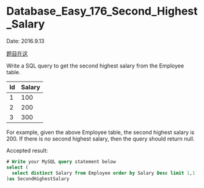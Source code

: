 # Database_Easy_176_Second_Highest_Salary

Date: 2016.9.13

[题目在这](https://leetcode.com/problems/second-highest-salary/)

Write a SQL query to get the second highest salary from the Employee table.

| Id | Salary |
| --- | --- |
| 1  | 100    |
| 2  | 200    |
| 3  | 300    |
For example, given the above Employee table, the second highest salary is 200. If there is no second highest salary, then the query should return null.

Accepted result:

```sql
# Write your MySQL query statement below
select (
  select distinct Salary from Employee order by Salary Desc limit 1,1
)as SecondHighestSalary
```
